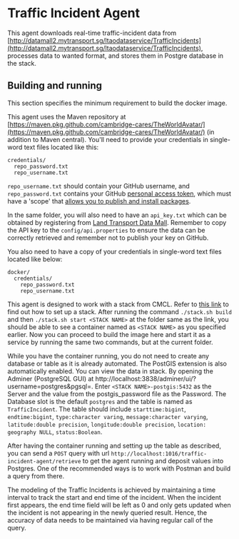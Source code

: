# Traffic Incident Agent

This agent downloads real-time traffic-incident data from [http://datamall2.mytransport.sg/ltaodataservice/TrafficIncidents](http://datamall2.mytransport.sg/ltaodataservice/TrafficIncidents), processes data to wanted format, and stores them in Postgre database in the stack.

## Building and running

This section specifies the minimum requirement to build the docker image.

This agent uses the Maven repository at [https://maven.pkg.github.com/cambridge-cares/TheWorldAvatar/](https://maven.pkg.github.com/cambridge-cares/TheWorldAvatar/) (in addition to Maven central). You'll need to provide your credentials in single-word text files located like this:

```
credentials/
  repo_password.txt
  repo_username.txt
```

`repo_username.txt` should contain your GitHub username, and `repo_password.txt` contains your GitHub [personal access token](https://docs.github.com/en/github/authenticating-to-github/creating-a-personal-access-token), which must have a 'scope' that [allows you to publish and install packages](https://docs.github.com/en/packages/working-with-a-github-packages-registry/working-with-the-apache-maven-registry#authenticating-to-github-packages).

In the same folder, you will also need to have an `api_key.txt` which can be obtained by registering from [Land Transport Data Mall](https://datamall.lta.gov.sg/content/datamall/en/request-for-api.html). Remember to copy the API key to the `config/api.properties` to ensure the data can be correctly retrieved and remember not to publish your key on GitHub.

You also need to have a copy of your credentials in single-word text files located like below:

```
docker/
  credentials/
    repo_password.txt
    repo_username.txt
```

This agent is designed to work with a stack from CMCL. Refer to [this link](https://github.com/cambridge-cares/TheWorldAvatar/tree/main/Deploy/stacks/dynamic/stack-manager) to find out how to set up a stack. After running the command `./stack.sh build` and then `./stack.sh start <STACK NAME>` at the folder same as the link, you should be able to see a container named as `<STACK NAME>` as you specified earlier. Now you can proceed to build the image here and start it as a service by running the same two commands, but at the current folder.

While you have the container running, you do not need to create any database or table as it is already automated. The PostGIS extension is also automatically enabled. You can view the data in stack. By opening the Adminer (PostgreSQL GUI) at http://localhost:3838/adminer/ui/?username=postgres&pgsql=. Enter `<STACK NAME>-postgis:5432` as the Server and the value from the postgis_password file as the Password. The Database slot is the default `postgres` and the table is named as `TrafficIncident`. The table should include `starttime:bigint`, `endtime:bigint`, `type:character varing`, `message:character varying`, `latitude:double precision`, `longitude:double precision`, `location: geography NULL`, `status:Boolean`.

After having the container running and setting up the table as described, you can send a `POST` query with url `http://localhost:1016/traffic-incident-agent/retrieve` to get the agent running and deposit values into Postgres. One of the recommended ways is to work with Postman and build a query from there.

The modeling of the Traffic Incidents is achieved by maintaining a time interval to track the start and end time of the incident. When the incident first appears, the end time field will be left as 0 and only gets updated when the incident is not appearing in the newly queried result. Hence, the accuracy of data needs to be maintained via having regular call of the query.
